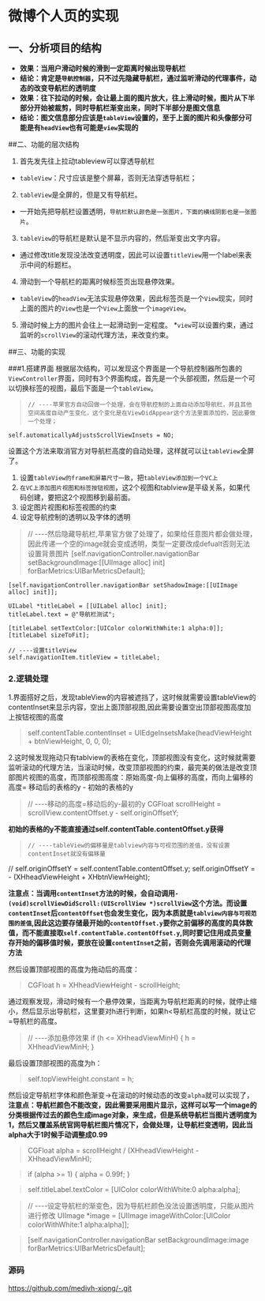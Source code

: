 # 微博个人页的实现

## 一、分析项目的结构
* **效果：当用户滑动时候的滑到一定距离时候出现导航栏**
* **结论：肯定是``导航控制器``，只不过先隐藏导航栏，通过监听滑动的代理事件，动态的改变导航栏的透明度**
* **效果：往下拉动的时候，会让最上面的图片放大，往上滑动时候，图片从下半部分开始被裁剪，同时导航栏渐变出来，同时下半部分是图文信息**
* **结论：图文信息部分应该是```tableView```设置的，至于上面的图片和头像部分可能是有```headView```也有可能是```view```实现的**


##二、功能的层次结构
1. 首先发先往上拉动tableview可以穿透导航栏  
  * ``tableView``：尺寸应该是整个屏幕，否则无法穿透导航栏；
2. ``tableView``是全屏的，但是又有导航栏。
  * 一开始先把导航栏设置透明，``导航栏默认颜色是一张图片，下面的横线阴影也是一张图片``。
3. ``tableView``的导航栏是默认是不显示内容的，然后渐变出文字内容。
  * 通过修改title发现没法改变透明度，因此可以设置```titleView```用一个label来表示中间的标题栏。 
4. 滑动到一个导航栏的距离时候标签页出现悬停效果。
  * ``tableView``的``headView``无法实现悬停效果，因此标签页是一个``View``现实，同时上面的图片的``View``也是一个``View``上面放一个``imageView``。
5. 滑动时候上方的图片会往上一起滑动到一定程度。
  *``view``可以设置约束，通过监听的``scrollView``的滚动代理方法，来改变约束。
  
  
##三、功能的实现

###1.搭建界面
根据层次结构，可以发现这个界面是一个导航控制器所包裹的``ViewController``界面，同时有3个界面构成，首先是一个头部视图，然后是一个可以切换标签的视图，最后下面是一个``tableView``。

>     // ----苹果官方自动回做一个处理，会在导航控制的上面自动添加导航栏，并且其他空间高度自动产生变化，这个变化是在ViewDidAppear这个方法里面添加的，因此要做一个处理；
    self.automaticallyAdjustsScrollViewInsets = NO;

设置这个方法来取消官方对导航栏高度的自动处理，这样就可以让``tableView``全屏了。
1. 设置``tableView的frame和屏幕尺寸一致``，把``tableView添加到一个VC上``
2. ``在VC上添加图片视图和标签按钮视图``，这2个视图和tablview是平级关系，如果代码创建，要把这2个视图移到最前面。
3. 设定图片视图和标签视图的约束
4. 设定导航控制的透明以及字体的透明 

>  // ----然后隐藏导航栏,苹果官方做了处理了，如果给任意图片都会做处理，因此传递一个空的image就会变成透明，类型一定要改成defualt否则无法设置背景图片
    [self.navigationController.navigationBar setBackgroundImage:[[UIImage alloc] init] forBarMetrics:UIBarMetricsDefault];
   
    [self.navigationController.navigationBar setShadowImage:[[UIImage alloc] init]];
    
    UILabel *titleLabel = [[UILabel alloc] init];
    titleLabel.text = @"导航栏测试";
    
    [titleLabel setTextColor:[UIColor colorWithWhite:1 alpha:0]];
    [titleLabel sizeToFit];
    
    // ----设置titleView
    self.navigationItem.titleView = titleLabel;


### 2.逻辑处理
1.界面搭好之后，发现tableView的内容被遮挡了，这时候就需要设置tableView的contentInset来显示内容，空出上面顶部视图,因此需要设置空出顶部视图高度加上按钮视图的高度
 
> self.contentTable.contentInset = UIEdgeInsetsMake(headViewHeight + btnViewHeight, 0, 0, 0);

2.这时候发现拖动只有tablview的表格在变化，顶部视图没有变化，这时候就需要监听滚动的代理方法，当滚动时候，改变顶部视图的约束，最完美的做法是改变顶部图片视图的高度，而顶部视图高度：原始高度-向上偏移的高度，而向上偏移的高度= 移动后的表格的y - 初始的表格的y

>   // ----移动的高度=移动后的y-最初的y
    CGFloat scrollHeight = scrollView.contentOffset.y - self.originOffsetY;
    
**初始的表格的y不能直接通过self.contentTable.contentOffset.y获得**

>     // ----tableView的偏移量是tablview内容与可视范围的差值，没有设置contentInset就没有偏移量
//        self.originOffsetY = self.contentTable.contentOffset.y;
    self.originOffsetY = - (XHheadViewHeight + XHbtnViewHeight);

**注意点：当调用``contentInset``方法的时候，会自动调用``-(void)scrollViewDidScroll:(UIScrollView *)scrollView``这个方法。而设置``contentInset``后``contentOffset``也会发生变化，因为本质就是``tablview内容与可视范围的差值``,因此这边要存储最开始的``contentOffset.y``要你之前偏移的高度的具体数值，而不能直接取``self.contentTable.contentOffset.y``,同时要记住用成员变量存开始的偏移值时候，要放在设置``contentInset``之前，否则会先调用滚动的代理方法**

然后设置顶部视图的高度为拖动后的高度：

>   CGFloat h = XHheadViewHeight - scrollHeight;

通过观察发现，滑动时候有一个悬停效果，当距离为导航栏距离的时候，就停止缩小，然后显示出导航栏，这里要对h进行判断，如果h<导航栏高度的时候，就让它=导航栏的高度。

> // ----添加悬停效果
    if (h <= XHheadViewMinH) {
        h = XHheadViewMinH;
    }

 最后设置顶部视图的高度为h：
 
>  self.topViewHeight.constant = h;

然后设定导航栏字体和颜色渐变->在滚动的时候动态的改变``alpha``就可以实现了，**注意点：导航栏颜色不能改变，因此需要采用图片显示，这样可以写一个image的分类根据传过去的颜色生成image对象，来生成，但是系统导航栏当图片透明度为1，然后又覆盖系统官网导航栏图片情况下，会做处理，让导航栏变透明，因此当alpha大于1时候手动调整成0.99**

> CGFloat alpha = scrollHeight / (XHheadViewHeight - XHheadViewMinH);
   
>  if (alpha >= 1) {
        alpha = 0.99f;
    }

>  self.titleLabel.textColor = [UIColor colorWithWhite:0 alpha:alpha];

>  // ----设定导航栏的渐变色，因为导航栏颜色没法设置透明度，只能从图片进行修改
   UIImage *image = [UIImage imageWithColor:[UIColor colorWithWhite:1 alpha:alpha]];
    
>  [self.navigationController.navigationBar setBackgroundImage:image forBarMetrics:UIBarMetricsDefault];


### 源码
https://github.com/medivh-xiong/-.git


